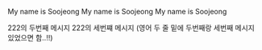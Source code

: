 My name is Soojeong
My name is Soojeong
My name is Soojeong

222의 두번째 메시지
222의 세번쨰 메시지 (영어 두 줄 밑에 두번째랑 세번째 메시지 있었으면 함..!!)